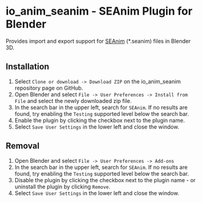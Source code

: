 # io_anim_seanim - SEAnim Plugin for Blender
Provides import and export support for [SEAnim](https://github.com/SE2Dev/SEAnim-Docs) (*.seanim) files in Blender 3D.

## Installation
1. Select `Clone or download -> Download ZIP` on the io_anim_seanim repository page on GitHub.
1. Open Blender and select `File -> User Preferences -> Install from File` and select the newly downloaded zip file.
1. In the search bar in the upper left, search for `SEAnim`. If no results are found, try enabling the `Testing` supported level below the search bar.
1. Enable the plugin by clicking the checkbox next to the plugin name.
1. Select `Save User Settings` in the lower left and close the window.

## Removal
1. Open Blender and select `File -> User Preferences -> Add-ons`
1. In the search bar in the upper left, search for `SEAnim`. If no results are found, try enabling the `Testing` supported level below the search bar.
1. Disable the plugin by clicking the checkbox next to the plugin name - or uninstall the plugin by clicking `Remove`.
1. Select `Save User Settings` in the lower left and close the window.
